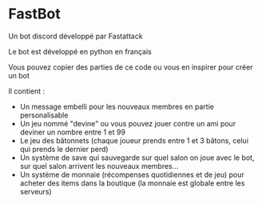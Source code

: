 # FastBot
Un bot discord développé par Fastattack

Le bot est développé en python en français

Vous pouvez copier des parties de ce code ou vous en inspirer pour créer un bot

Il contient :
- Un message embelli pour les nouveaux membres en partie personalisable
- Un jeu nommé "devine" ou vous pouvez jouer contre un ami pour deviner un nombre entre 1 et 99
- Le jeu des bâtonnets (chaque joueur prends entre 1 et 3 bâtons, celui qui prends le dernier perd)
- Un système de save  qui sauvegarde sur quel salon on joue avec le bot, sur quel salon arrivent les nouveaux membres...
- Un système de monnaie (récompenses quotidiennes et de jeu) pour acheter des items dans la boutique (la monnaie est globale entre les serveurs)
